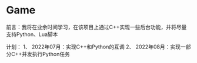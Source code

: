 # Game
前言：我将在业余时间学习，在该项目上通过C++实现一些后台功能，并将尽量支持Python、Lua脚本

计划：
1、 2022年07月：实现C++和Python的互调
2、 2022年08月：实现一部分C++并发执行Python任务

